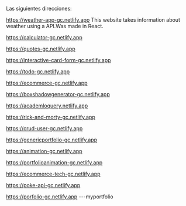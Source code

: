 
Las siguientes direcciones:

https://weather-app-gc.netlify.app
This website takes information about weather using a API.Was made in React. 

https://calculator-gc.netlify.app


https://quotes-gc.netlify.app

https://interactive-card-form-gc.netlify.app

https://todo-gc.netlify.app

https://ecommerce-gc.netlify.app

https://boxshadowgenerator-gc.netlify.app

https://academloquery.netlify.app

https://rick-and-morty-gc.netlify.app

https://crud-user-gc.netlify.app

https://genericportfolio-gc.netlify.app

https://animation-gc.netlify.app

https://portfolioanimation-gc.netlify.app

https://ecommerce-tech-gc.netlify.app

https://poke-api-gc.netlify.app

https://porfolio-gc.netlify.app ---myportfolio


